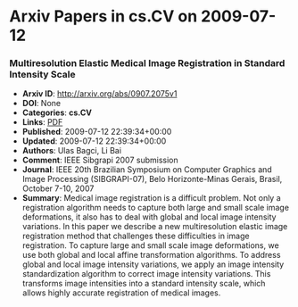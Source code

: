 # Arxiv Papers in cs.CV on 2009-07-12
### Multiresolution Elastic Medical Image Registration in Standard Intensity Scale
- **Arxiv ID**: http://arxiv.org/abs/0907.2075v1
- **DOI**: None
- **Categories**: **cs.CV**
- **Links**: [PDF](http://arxiv.org/pdf/0907.2075v1)
- **Published**: 2009-07-12 22:39:34+00:00
- **Updated**: 2009-07-12 22:39:34+00:00
- **Authors**: Ulas Bagci, Li Bai
- **Comment**: IEEE Sibgrapi 2007 submission
- **Journal**: IEEE 20th Brazilian Symposium on Computer Graphics and Image
  Processing (SIBGRAPI-07), Belo Horizonte-Minas Gerais, Brasil, October 7-10,
  2007
- **Summary**: Medical image registration is a difficult problem. Not only a registration algorithm needs to capture both large and small scale image deformations, it also has to deal with global and local image intensity variations. In this paper we describe a new multiresolution elastic image registration method that challenges these difficulties in image registration. To capture large and small scale image deformations, we use both global and local affine transformation algorithms. To address global and local image intensity variations, we apply an image intensity standardization algorithm to correct image intensity variations. This transforms image intensities into a standard intensity scale, which allows highly accurate registration of medical images.



